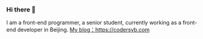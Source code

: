 ### Hi there 👋
I am a front-end programmer, a senior student, currently working as a front-end developer in Beijing.
[My blog：](https://codersyb.com)<https://codersyb.com>

<!--
**dahaisyb/dahaisyb** is a ✨ _special_ ✨ repository because its `README.md` (this file) appears on your GitHub profile.

Here are some ideas to get you started:

- 🔭 I’m currently working on ...
- 🌱 I’m currently learning ...
- 👯 I’m looking to collaborate on ...
- 🤔 I’m looking for help with ...
- 💬 Ask me about ...
- 📫 How to reach me: ...
- 😄 Pronouns: ...
- ⚡ Fun fact: ...
-->
